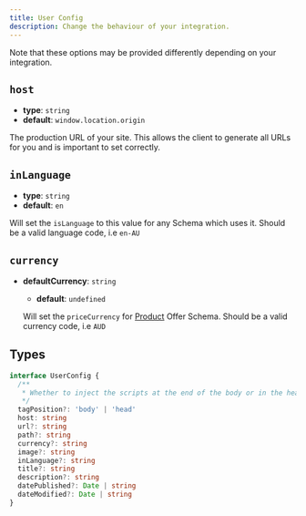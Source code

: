 ```yaml
---
title: User Config
description: Change the behaviour of your integration.
---
```


Note that these options may be provided differently depending on your integration.


## `host`

  - **type**: `string`
  - **default**: `window.location.origin`

  The production URL of your site. This allows the client to generate all URLs for you and is important to set correctly.

## `inLanguage`

  - **type**: `string`
  - **default**: `en`

  Will set the `isLanguage` to this value for any Schema which uses it. Should be a valid language code, i.e `en-AU`

## `currency`

- **defaultCurrency**: `string`

  - **default**: `undefined`

  Will set the `priceCurrency` for [Product](/schema-org/schema/product) Offer Schema. Should be a valid currency code, i.e `AUD`


## Types

```ts
interface UserConfig {
  /**
   * Whether to inject the scripts at the end of the body or in the head.
   */
  tagPosition?: 'body' | 'head'
  host: string
  url?: string
  path?: string
  currency?: string
  image?: string
  inLanguage?: string
  title?: string
  description?: string
  datePublished?: Date | string
  dateModified?: Date | string
}
```
